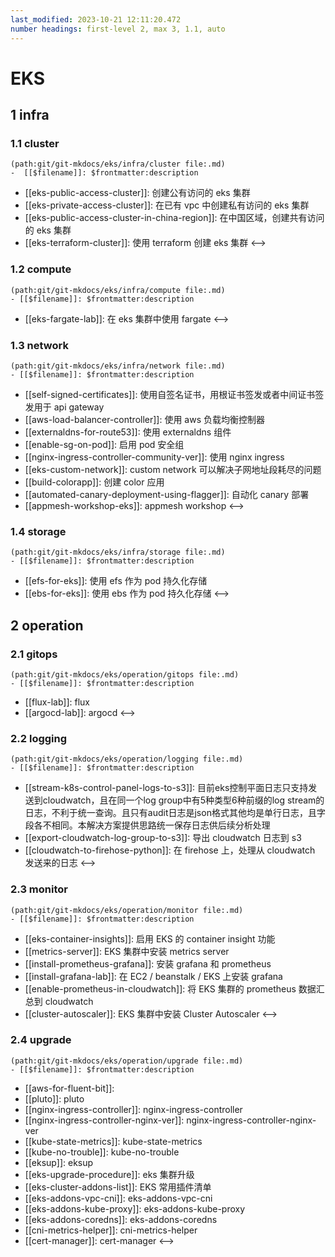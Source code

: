 ```yaml
---
last_modified: 2023-10-21 12:11:20.472
number headings: first-level 2, max 3, 1.1, auto
---
```


# EKS

## 1 infra

### 1.1 cluster

```expander
(path:git/git-mkdocs/eks/infra/cluster file:.md)
-  [[$filename]]: $frontmatter:description
```
-  [[eks-public-access-cluster]]: 创建公有访问的 eks 集群
-  [[eks-private-access-cluster]]: 在已有 vpc 中创建私有访问的 eks 集群
-  [[eks-public-access-cluster-in-china-region]]: 在中国区域，创建共有访问的 eks 集群
-  [[eks-terraform-cluster]]: 使用 terraform 创建 eks 集群
<-->

### 1.2 compute

```expander
(path:git/git-mkdocs/eks/infra/compute file:.md)
- [[$filename]]: $frontmatter:description
```
- [[eks-fargate-lab]]: 在 eks 集群中使用 fargate
<-->

### 1.3 network

```expander
(path:git/git-mkdocs/eks/infra/network file:.md)
- [[$filename]]: $frontmatter:description
```
- [[self-signed-certificates]]: 使用自签名证书，用根证书签发或者中间证书签发用于 api gateway
- [[aws-load-balancer-controller]]: 使用 aws 负载均衡控制器
- [[externaldns-for-route53]]: 使用 externaldns 组件
- [[enable-sg-on-pod]]: 启用 pod 安全组
- [[nginx-ingress-controller-community-ver]]: 使用 nginx ingress
- [[eks-custom-network]]: custom network 可以解决子网地址段耗尽的问题
- [[build-colorapp]]: 创建 color 应用
- [[automated-canary-deployment-using-flagger]]: 自动化 canary 部署
- [[appmesh-workshop-eks]]: appmesh workshop
<-->

### 1.4 storage

```expander
(path:git/git-mkdocs/eks/infra/storage file:.md)
- [[$filename]]: $frontmatter:description
```
- [[efs-for-eks]]: 使用 efs 作为 pod 持久化存储
- [[ebs-for-eks]]: 使用 ebs 作为 pod 持久化存储 
<-->

## 2 operation
### 2.1 gitops

```expander
(path:git/git-mkdocs/eks/operation/gitops file:.md)
- [[$filename]]: $frontmatter:description
```
- [[flux-lab]]: flux
- [[argocd-lab]]: argocd
<-->

### 2.2 logging

```expander
(path:git/git-mkdocs/eks/operation/logging file:.md)
- [[$filename]]: $frontmatter:description
```
- [[stream-k8s-control-panel-logs-to-s3]]: 目前eks控制平面日志只支持发送到cloudwatch，且在同一个log group中有5种类型6种前缀的log stream的日志，不利于统一查询。且只有audit日志是json格式其他均是单行日志，且字段各不相同。本解决方案提供思路统一保存日志供后续分析处理
- [[export-cloudwatch-log-group-to-s3]]: 导出 cloudwatch 日志到 s3
- [[cloudwatch-to-firehose-python]]: 在 firehose 上，处理从 cloudwatch 发送来的日志
<-->

### 2.3 monitor

```expander
(path:git/git-mkdocs/eks/operation/monitor file:.md)
- [[$filename]]: $frontmatter:description
```
- [[eks-container-insights]]: 启用 EKS 的 container insight 功能
- [[metrics-server]]: EKS 集群中安装 metrics server
- [[install-prometheus-grafana]]: 安装 grafana 和 prometheus
- [[install-grafana-lab]]: 在 EC2 / beanstalk / EKS 上安装 grafana 
- [[enable-prometheus-in-cloudwatch]]: 将 EKS 集群的 prometheus 数据汇总到 cloudwatch
- [[cluster-autoscaler]]: EKS 集群中安装 Cluster Autoscaler
<-->

### 2.4 upgrade

```expander
(path:git/git-mkdocs/eks/operation/upgrade file:.md)
- [[$filename]]: $frontmatter:description
```
- [[aws-for-fluent-bit]]: 
- [[pluto]]: pluto
- [[nginx-ingress-controller]]: nginx-ingress-controller
- [[nginx-ingress-controller-nginx-ver]]: nginx-ingress-controller-nginx-ver
- [[kube-state-metrics]]: kube-state-metrics
- [[kube-no-trouble]]: kube-no-trouble
- [[eksup]]: eksup
- [[eks-upgrade-procedure]]: eks 集群升级
- [[eks-cluster-addons-list]]: EKS 常用插件清单
- [[eks-addons-vpc-cni]]: eks-addons-vpc-cni
- [[eks-addons-kube-proxy]]: eks-addons-kube-proxy
- [[eks-addons-coredns]]: eks-addons-coredns
- [[cni-metrics-helper]]: cni-metrics-helper
- [[cert-manager]]: cert-manager
<-->
